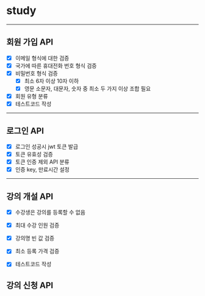 # study

---
## 회원 가입 API

-[x] 이메일 형식에 대한 검증
-[x] 국가에 따른 휴대전화 번호 형식 검증
-[x] 비밀번호 형식 검증
    -[x] 최소 6자 이상 10자 이하
    -[x] 영문 소문자, 대문자, 숫자 중 최소 두 가지 이상 조합 필요
-[x] 회원 유형 분류
-[x] 테스트코드 작성
---
## 로그인 API

-[x] 로그인 성공시 jwt 토큰 발급
-[x] 토큰 유효성 검증
-[x] 토큰 인증 제외 API 분류
-[x] 인증 key, 만료시간 설정
---
## 강의 개설 API

-[x] 수강생은 강의를 등록할 수 없음
-[x] 최대 수강 인원 검증
-[x] 강의명 빈 값 검증
-[x] 최소 등록 가격 검증
-[x] 테스트코드 작성


## 강의 신청 API